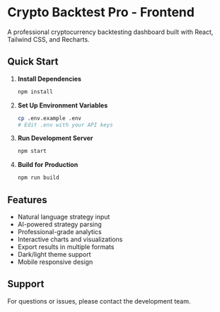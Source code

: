 # Crypto Backtest Pro - Frontend

A professional cryptocurrency backtesting dashboard built with React, Tailwind CSS, and Recharts.

## Quick Start

1. **Install Dependencies**
   ```bash
   npm install
   ```

2. **Set Up Environment Variables**
   ```bash
   cp .env.example .env
   # Edit .env with your API keys
   ```

3. **Run Development Server**
   ```bash
   npm start
   ```

4. **Build for Production**
   ```bash
   npm run build
   ```

## Features

- Natural language strategy input
- AI-powered strategy parsing
- Professional-grade analytics
- Interactive charts and visualizations
- Export results in multiple formats
- Dark/light theme support
- Mobile responsive design

## Support

For questions or issues, please contact the development team.
